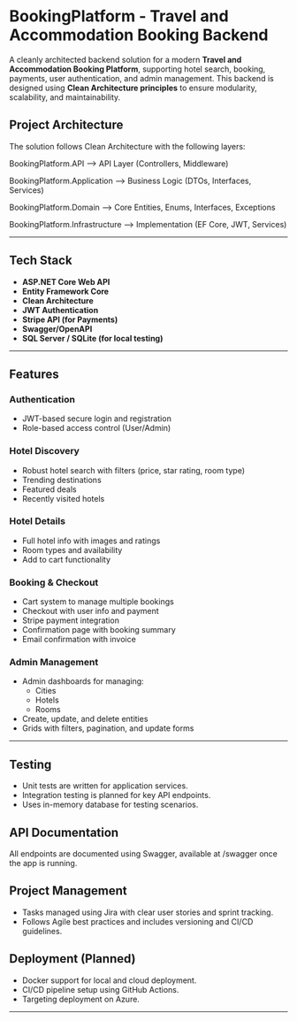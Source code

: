 # BookingPlatform - Travel and Accommodation Booking Backend

A cleanly architected backend solution for a modern **Travel and Accommodation Booking Platform**, supporting hotel search, booking, payments, user authentication, and admin management. This backend is designed using **Clean Architecture principles** to ensure modularity, scalability, and maintainability.

## Project Architecture

The solution follows Clean Architecture with the following layers:

BookingPlatform.API --> API Layer (Controllers, Middleware)

BookingPlatform.Application --> Business Logic (DTOs, Interfaces, Services)

BookingPlatform.Domain --> Core Entities, Enums, Interfaces, Exceptions

BookingPlatform.Infrastructure --> Implementation (EF Core, JWT, Services)


---

## Tech Stack

- **ASP.NET Core Web API**
- **Entity Framework Core**
- **Clean Architecture**
- **JWT Authentication**
- **Stripe API (for Payments)**
- **Swagger/OpenAPI**
- **SQL Server / SQLite (for local testing)**

---

## Features

### Authentication
- JWT-based secure login and registration
- Role-based access control (User/Admin)

### Hotel Discovery
- Robust hotel search with filters (price, star rating, room type)
- Trending destinations
- Featured deals
- Recently visited hotels

### Hotel Details
- Full hotel info with images and ratings
- Room types and availability
- Add to cart functionality

### Booking & Checkout
- Cart system to manage multiple bookings
- Checkout with user info and payment
- Stripe payment integration
- Confirmation page with booking summary
- Email confirmation with invoice

### Admin Management
- Admin dashboards for managing:
  - Cities
  - Hotels
  - Rooms
- Create, update, and delete entities
- Grids with filters, pagination, and update forms

---

## Testing
- Unit tests are written for application services.
- Integration testing is planned for key API endpoints.
- Uses in-memory database for testing scenarios.

## API Documentation
All endpoints are documented using Swagger, available at /swagger once the app is running.

## Project Management
- Tasks managed using Jira with clear user stories and sprint tracking.
- Follows Agile best practices and includes versioning and CI/CD guidelines.

## Deployment (Planned)
- Docker support for local and cloud deployment.
- CI/CD pipeline setup using GitHub Actions.
- Targeting deployment on Azure.

---

